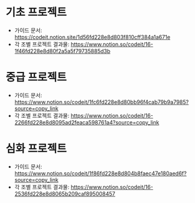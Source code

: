 # 기초 프로젝트
- 가이드 문서: https://codeit.notion.site/1d56fd228e8d803f810cff384a1a671e
- 각 조별 프로젝트 결과물: https://www.notion.so/codeit/16-1f46fd228e8d80f2a5a5f79735885d3b

# 중급 프로젝트
- 가이드 문서: https://www.notion.so/codeit/1fc6fd228e8d80bb96f4cab79b9a7985?source=copy_link
- 각 조별 프로젝트 결과물: https://www.notion.so/codeit/16-2266fd228e8d8095ad2feaca598761a4?source=copy_link

# 심화 프로젝트
- 가이드 문서: https://www.notion.so/codeit/1f86fd228e8d804b8faec47e180aed6f?source=copy_link
- 각 조별 프로젝트 결과물: https://www.notion.so/codeit/16-2536fd228e8d8065b209caf895008457
